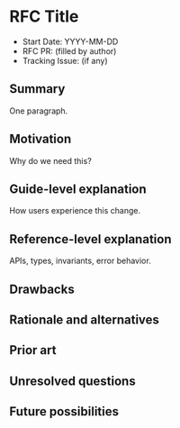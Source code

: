 # RFC Title

- Start Date: YYYY-MM-DD
- RFC PR: (filled by author)
- Tracking Issue: (if any)

## Summary

One paragraph.

## Motivation

Why do we need this?

## Guide-level explanation

How users experience this change.

## Reference-level explanation

APIs, types, invariants, error behavior.

## Drawbacks

## Rationale and alternatives

## Prior art

## Unresolved questions

## Future possibilities
